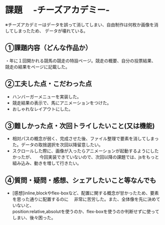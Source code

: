 # 課題　 -チーズアカデミー-
※チーズアカデミーはデータを誤って消してしまい、自由制作は何枚か画像を消してしまったため、
データが壊れている。
## ①課題内容（どんな作品か）
・年に１回開かれる競馬の競走の特設ページ。競走の概要、自分の投票結果、
競走の結果をページに記載した。

## ②工夫した点・こだわった点
- ハンバーガーメニューを実装した。
- 競走結果の表示で、馬にアニメーションをつけた。
- おしゃれなレイアウトにした。

## ③難しかった点・次回トライしたいこと(又は機能)
- 相対パスの概念が弱く、完成させた後、ファイル整理で要素を消してしまった。データの取捨選択を次回以降留意したい。
- スクロールした際に、画像が入ったらアニメーションが起動するようにしたかったが、
　今回実装できていないので、次回以降の課題では、jsをもっと組み込み、動きを増して行きたい。

## ④質問・疑問・感想、シェアしたいこと等なんでも
- [感想]inline,blockやflex-boxなど、配置に関する概念が甘かったため、要素を思った通りに配置するのに
　非常に苦労した。また、全体像を先に決めていないと、<br>position:relative,absolutを使うのか、flex-boxを使うのか判断せずに使ってしまい、後々困った。
